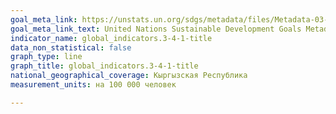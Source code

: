 ```yaml
---
goal_meta_link: https://unstats.un.org/sdgs/metadata/files/Metadata-03-04-01.pdf
goal_meta_link_text: United Nations Sustainable Development Goals Metadata (PDF 72.6 KB)
indicator_name: global_indicators.3-4-1-title
data_non_statistical: false
graph_type: line
graph_title: global_indicators.3-4-1-title
national_geographical_coverage: Кыргызская Республика
measurement_units: на 100 000 человек

---
```

